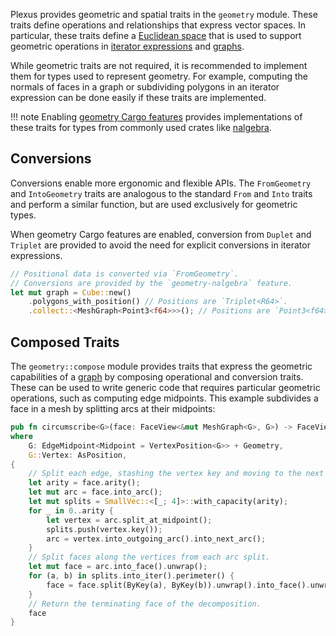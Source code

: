 Plexus provides geometric and spatial traits in the `geometry` module. These
traits define operations and relationships that express vector spaces. In
particular, these traits define a [Euclidean
space](https://en.wikipedia.org/wiki/euclidean_space) that is used to support
geometric operations in [iterator expressions](../generators) and
[graphs](../graphs).

While geometric traits are not required, it is recommended to implement them for
types used to represent geometry. For example, computing the normals of faces in
a graph or subdividing polygons in an iterator expression can be done easily if
these traits are implemented.

!!! note
    Enabling [geometry Cargo features](../getting-started/#cargo-features)
    provides implementations of these traits for types from commonly used crates
    like [nalgebra](https://crates.io/crates/nalgebra).

## Conversions

Conversions enable more ergonomic and flexible APIs. The `FromGeometry` and
`IntoGeometry` traits are analogous to the standard `From` and `Into` traits and
perform a similar function, but are used exclusively for geometric types.

When geometry Cargo features are enabled, conversion from `Duplet` and `Triplet`
are provided to avoid the need for explicit conversions in iterator expressions.

```rust
// Positional data is converted via `FromGeometry`.
// Conversions are provided by the `geometry-nalgebra` feature.
let mut graph = Cube::new()
    .polygons_with_position() // Positions are `Triplet<R64>`.
    .collect::<MeshGraph<Point3<f64>>>(); // Positions are `Point3<f64>`.
```

## Composed Traits

The `geometry::compose` module provides traits that express the geometric
capabilities of a [graph](../graphs) by composing operational and conversion
traits. These can be used to write generic code that requires particular
geometric operations, such as computing edge midpoints. This example subdivides
a face in a mesh by splitting arcs at their midpoints:

```rust
pub fn circumscribe<G>(face: FaceView<&mut MeshGraph<G>, G>) -> FaceView<&mut MeshGraph<G>, G>
where
    G: EdgeMidpoint<Midpoint = VertexPosition<G>> + Geometry,
    G::Vertex: AsPosition,
{
    // Split each edge, stashing the vertex key and moving to the next arc.
    let arity = face.arity();
    let mut arc = face.into_arc();
    let mut splits = SmallVec::<[_; 4]>::with_capacity(arity);
    for _ in 0..arity {
        let vertex = arc.split_at_midpoint();
        splits.push(vertex.key());
        arc = vertex.into_outgoing_arc().into_next_arc();
    }
    // Split faces along the vertices from each arc split.
    let mut face = arc.into_face().unwrap();
    for (a, b) in splits.into_iter().perimeter() {
        face = face.split(ByKey(a), ByKey(b)).unwrap().into_face().unwrap();
    }
    // Return the terminating face of the decomposition.
    face
}
```
